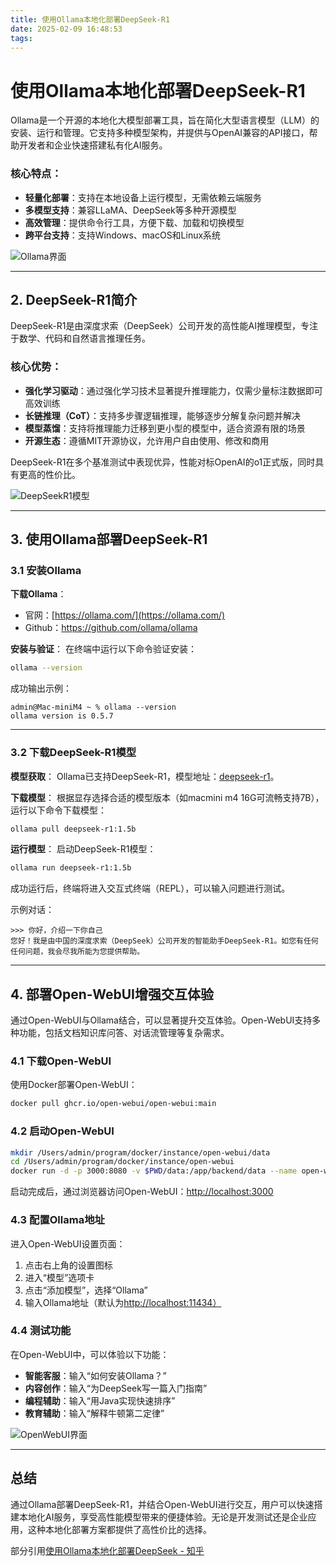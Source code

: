 ```yaml
---
title: 使用Ollama本地化部署DeepSeek-R1
date: 2025-02-09 16:48:53
tags:
---
```


# 使用Ollama本地化部署DeepSeek-R1

Ollama是一个开源的本地化大模型部署工具，旨在简化大型语言模型（LLM）的安装、运行和管理。它支持多种模型架构，并提供与OpenAI兼容的API接口，帮助开发者和企业快速搭建私有化AI服务。

### 核心特点：

- **轻量化部署**：支持在本地设备上运行模型，无需依赖云端服务
- **多模型支持**：兼容LLaMA、DeepSeek等多种开源模型
- **高效管理**：提供命令行工具，方便下载、加载和切换模型
- **跨平台支持**：支持Windows、macOS和Linux系统

![Ollama界面](https://picx.zhimg.com/v2-63ade8da26a11da59b9b892ca03913eb_1440w.jpg)

---

## 2. DeepSeek-R1简介

DeepSeek-R1是由深度求索（DeepSeek）公司开发的高性能AI推理模型，专注于数学、代码和自然语言推理任务。

### 核心优势：

- **强化学习驱动**：通过强化学习技术显著提升推理能力，仅需少量标注数据即可高效训练
- **长链推理（CoT）**：支持多步骤逻辑推理，能够逐步分解复杂问题并解决
- **模型蒸馏**：支持将推理能力迁移到更小型的模型中，适合资源有限的场景
- **开源生态**：遵循MIT开源协议，允许用户自由使用、修改和商用

DeepSeek-R1在多个基准测试中表现优异，性能对标OpenAI的o1正式版，同时具有更高的性价比。

![DeepSeekR1模型](https://pic1.zhimg.com/v2-8fdb5a2c9a3ab07abe8e49c65afaa520_1440w.jpg)

---

## 3. 使用Ollama部署DeepSeek-R1

### 3.1 安装Ollama

**下载Ollama**：

- 官网：[https://ollama.com/](https://ollama.com/)
- Github：https://github.com/ollama/ollama

**安装与验证**：
在终端中运行以下命令验证安装：

```bash
ollama --version
```

成功输出示例：

```
admin@Mac-miniM4 ~ % ollama --version
ollama version is 0.5.7
```

---

### 3.2 下载DeepSeek-R1模型

**模型获取**：
Ollama已支持DeepSeek-R1，模型地址：[deepseek-r1](https://ollama.com/library/deepseek-r1)。

**下载模型**：
根据显存选择合适的模型版本（如macmini m4 16G可流畅支持7B），运行以下命令下载模型：

```bash
ollama pull deepseek-r1:1.5b
```

**运行模型**：
启动DeepSeek-R1模型：

```bash
ollama run deepseek-r1:1.5b
```

成功运行后，终端将进入交互式终端（REPL），可以输入问题进行测试。

示例对话：

```
>>> 你好，介绍一下你自己
您好！我是由中国的深度求索（DeepSeek）公司开发的智能助手DeepSeek-R1。如您有任何任何问题，我会尽我所能为您提供帮助。
```

---

## 4. 部署Open-WebUI增强交互体验

通过Open-WebUI与Ollama结合，可以显著提升交互体验。Open-WebUI支持多种功能，包括文档知识库问答、对话流管理等复杂需求。

### 4.1 下载Open-WebUI

使用Docker部署Open-WebUI：

```bash
docker pull ghcr.io/open-webui/open-webui:main
```

### 4.2 启动Open-WebUI

```bash
mkdir /Users/admin/program/docker/instance/open-webui/data
cd /Users/admin/program/docker/instance/open-webui
docker run -d -p 3000:8080 -v $PWD/data:/app/backend/data --name open-webui ghcr.io/open-webui/open-webui:main
```

启动完成后，通过浏览器访问Open-WebUI：[http://localhost:3000](http://localhost:3000)

### 4.3 配置Ollama地址

进入Open-WebUI设置页面：

1. 点击右上角的设置图标
2. 进入“模型”选项卡
3. 点击“添加模型”，选择“Ollama”
4. 输入Ollama地址（默认为[http://localhost:11434）](http://localhost:11434%EF%BC%89)

### 4.4 测试功能

在Open-WebUI中，可以体验以下功能：

- **智能客服**：输入“如何安装Ollama？”
- **内容创作**：输入“为DeepSeek写一篇入门指南”
- **编程辅助**：输入“用Java实现快速排序”
- **教育辅助**：输入“解释牛顿第二定律”

![OpenWebUI界面](https://pic2.zhimg.com/v2-5a4e2ce67d21685532c3a53ba9a647ef_1440w.jpg)

---

## 总结

通过Ollama部署DeepSeek-R1，并结合Open-WebUI进行交互，用户可以快速搭建本地化AI服务，享受高性能模型带来的便捷体验。无论是开发测试还是企业应用，这种本地化部署方案都提供了高性价比的选择。

部分引用[使用Ollama本地化部署DeepSeek - 知乎](https://zhuanlan.zhihu.com/p/20924220892)
